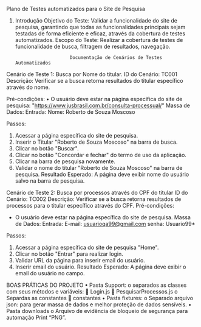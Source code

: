 Plano de Testes automatizados para o Site de Pesquisa
1. Introdução
Objetivo do Teste: Validar a funcionalidade do site de pesquisa, garantindo que todas as funcionalidades principais sejam testadas de forma eficiente e eficaz, através da cobertura de testes automatizados.
Escopo do Teste: Realizar a cobertura de testes de funcionalidade de busca, filtragem de resultados, navegação.

                           Documentação de Cenários de Testes Automatizados
Cenário de Teste 1: Busca por Nome do titular. 
ID do Cenário: TC001
Descrição: Verificar se a busca retorna resultados do titular específico através do nome.


Pré-condições: 
•	O usuário deve estar na página específica do site de pesquisa:  "https://www.jusbrasil.com.br/consulta-processual/"
Massa de Dados:
Entrada:
Nome: Roberto de Souza Moscoso

Passos:
1. Acessar a página específica do site de pesquisa.
2. Inserir o Titular "Roberto de Souza Moscoso" na barra de busca.
3. Clicar no botão "Buscar".
4. Clicar no botão "Concordar e fechar" do termo de uso da aplicação.
5. Clicar na barra de pesquisa novamente.
6. Validar o nome do titular "Roberto de Souza Moscoso" na barra de pesquisa. 
Resultado Esperado:
A página deve exibir nome do usuário salvo na barra de pesquisa.


Cenário de Teste 2: Busca por processos através do CPF do titular 
ID do Cenário: TC002
Descrição: Verificar se a busca retorna resultados de processos para o titular específico através do CPF.
Pré-condições: 
- O usuário deve estar na página específica do site de pesquisa.
Massa de Dados:
Entrada:
E-mail: usuarioqa99@gmail.com 
senha: Usuario99*

Passos:
1. Acessar a página específica do site de pesquisa "Home".
2. Clicar no botão "Entrar" para realizar login.
3. Validar URL da página para inserir email do usuário.
4. Inserir email do usuário.
Resultado Esperado:
A página deve exibir o email do usuário no campo.

BOAS PRÁTICAS DO PROJETO
•	Pasta Support:
 o	separados as classes com seus métodos e variáveis:
  	Login.js
  	PesquisarProcessos.js
 o	Separdas as constantes
  	constantes
•	Pasta fixtures:
 o	Separado arquivo json: para gerar massa de dados e melhor proteção de dados sensíveis.
•	Pasta downloads
 o	Arquivo de evidência de bloqueio de segurança para automação Print “PNG”.
